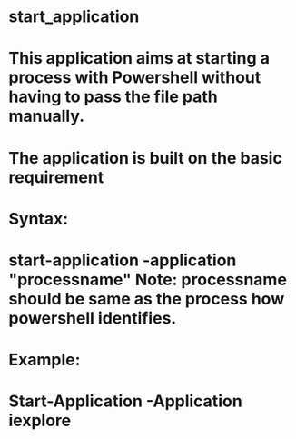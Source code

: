 # start_application
# This application aims at starting a process with Powershell without having to pass the file path manually.
# The application is built on the basic requirement
# Syntax:
# start-application -application "processname" Note: processname should be same as the process how powershell identifies.
# Example:
# Start-Application -Application iexplore

